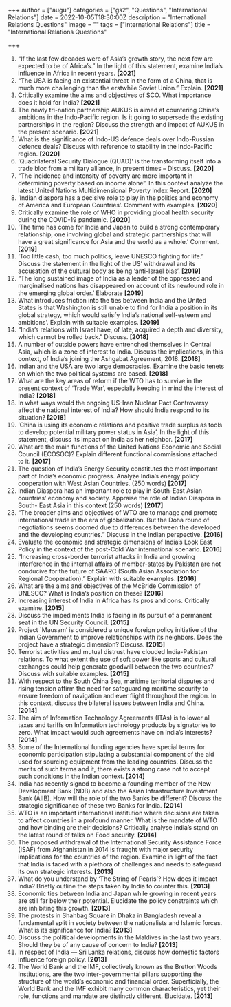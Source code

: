 +++
author = ["augu"]
categories = ["gs2", "Questions", "International Relations"]
date = 2022-10-05T18:30:00Z
description = "International Relations Questions"
image = ""
tags = ["International Relations"]
title = "International Relations Questions"

+++
 1. “If the last few decades were of Asia’s growth story, the next few are expected to be of Africa’s.” In the light of this statement, examine India’s influence in Africa in recent years. **\[2021\]**
 2. “The USA is facing an existential threat in the form of a China, that is much more challenging than the erstwhile Soviet Union.” Explain. **\[2021\]**
 3. Critically examine the aims and objectives of SCO. What importance does it hold for India? **\[2021\]**
 4. The newly tri-nation partnership AUKUS is aimed at countering China’s ambitions in the Indo-Pacific region. Is it going to supersede the existing partnerships in the region? Discuss the strength and impact of AUKUS in the present scenario. **\[2021\]**
 5. What is the significance of Indo-US defence deals over Indo-Russian defence deals? Discuss with reference to stability in the Indo-Pacific region. **\[2020\]**
 6. ‘Quadrilateral Security Dialogue (QUAD)’ is the transforming itself into a trade bloc from a military alliance, in present times – Discuss. **\[2020\]**
 7. “The incidence and intensity of poverty are more important in determining poverty based on income alone”. In this context analyze the latest United Nations Multidimensional Poverty Index Report. **\[2020\]**
 8. ‘Indian diaspora has a decisive role to play in the politics and economy of America and European Countries’. Comment with examples. **\[2020\]**
 9. Critically examine the role of WHO in providing global health security during the COVID-19 pandemic. **\[2020\]**
10. ‘The time has come for India and Japan to build a strong contemporary relationship, one involving global and strategic partnerships that will have a great significance for Asia and the world as a whole.’ Comment. **\[2019\]**
11. ‘Too little cash, too much politics, leave UNESCO fighting for life.’ Discuss the statement in the light of the US’ withdrawal and its accusation of the cultural body as being ‘anti-Israel bias’. **\[2019\]**
12. “The long sustained image of India as a leader of the oppressed and marginalised nations has disappeared on account of its newfound role in the emerging global order.’ Elaborate **\[2019\]**
13. What introduces friction into the ties between India and the United States is that Washington is still unable to find for India a position in its global strategy, which would satisfy India’s national self-esteem and ambitions’. Explain with suitable examples. **\[2019\]**
14. “India’s relations with Israel have, of late, acquired a depth and diversity, which cannot be rolled back.” Discuss. **\[2018\]**
15. A number of outside powers have entrenched themselves in Central Asia, which is a zone of interest to India. Discuss the implications, in this context, of India’s joining the Ashgabat Agreement, 2018. **\[2018\]**
16. Indian and the USA are two large democracies. Examine the basic tenets on which the two political systems are based. **\[2018\]**
17. What are the key areas of reform if the WTO has to survive in the present context of ‘Trade War’, especially keeping in mind the interest of India? **\[2018\]**
18. In what ways would the ongoing US-Iran Nuclear Pact Controversy affect the national interest of India? How should India respond to its situation? **\[2018\]**
19. ‘China is using its economic relations and positive trade surplus as tools to develop potential military power status in Asia’, In the light of this statement, discuss its impact on India as her neighbor. **\[2017\]**
20. What are the main functions of the United Nations Economic and Social Council (ECOSOC)? Explain different functional commissions attached to it. **\[2017\]**
21. The question of India’s Energy Security constitutes the most important part of India’s economic progress. Analyze India’s energy policy cooperation with West Asian Countries. (250 words) **\[2017\]**
22. Indian Diaspora has an important role to play in South-East Asian countries’ economy and society. Appraise the role of Indian Diaspora in South- East Asia in this context (250 words) **\[2017\]**
23. “The broader aims and objectives of WTO are to manage and promote international trade in the era of globalization. But the Doha round of negotiations seems doomed due to differences between the developed and the developing countries.” Discuss in the Indian perspective. **\[2016\]**
24. Evaluate the economic and strategic dimensions of India’s Look East Policy in the context of the post-Cold War international scenario. **\[2016\]**
25. “Increasing cross-border terrorist attacks in India and growing interference in the internal affairs of member-states by Pakistan are not conducive for the future of SAARC (South Asian Association for Regional Cooperation).” Explain with suitable examples. **\[2016\]**
26. What are the aims and objectives of the McBride Commission of UNESCO? What is India’s position on these? **\[2016\]**
27. Increasing interest of India in Africa has its pros and cons. Critically examine. **\[2015\]**
28. Discuss the impediments India is facing in its pursuit of a permanent seat in the UN Security Council. **\[2015\]**
29. Project \`Mausam’ is considered a unique foreign policy initiative of the Indian Government to improve relationships with its neighbors. Does the project have a strategic dimension? Discuss. **\[2015\]**
30. Terrorist activities and mutual distrust have clouded India-Pakistan relations. To what extent the use of soft power like sports and cultural exchanges could help generate goodwill between the two countries? Discuss with suitable examples. **\[2015\]**
31. With respect to the South China Sea, maritime territorial disputes and rising tension affirm the need for safeguarding maritime security to ensure freedom of navigation and ever flight throughout the region. In this context, discuss the bilateral issues between India and China. **\[2014\]**
32. The aim of Information Technology Agreements (ITAs) is to lower all taxes and tariffs on Information technology products by signatories to zero. What impact would such agreements have on India’s interests? **\[2014\]**
33. Some of the International funding agencies have special terms for economic participation stipulating a substantial component of the aid used for sourcing equipment from the leading countries. Discuss the merits of such terms and it, there exists a strong case not to accept such conditions in the Indian context. **\[2014\]**
34. India has recently signed to become a founding member of the New Development Bank (NDB) and also the Asian Infrastructure Investment Bank (AIIB). How will the role of the two Banks be different? Discuss the strategic significance of these two Banks for India. **\[2014\]**
35. WTO is an important international institution where decisions are taken to affect countries in a profound manner. What is the mandate of WTO and how binding are their decisions? Critically analyse India’s stand on the latest round of talks on Food security. **\[2014\]**
36. The proposed withdrawal of the International Security Assistance Force (ISAF) from Afghanistan in 2014 is fraught with major security implications for the countries of the region. Examine in light of the fact that India is faced with a plethora of challenges and needs to safeguard its own strategic interests. **\[2013\]**
37. What do you understand by ‘The String of Pearls’? How does it impact India? Briefly outline the steps taken by India to counter this. **\[2013\]**
38. Economic ties between India and Japan while growing in recent years are still far below their potential. Elucidate the policy constraints which are inhibiting this growth. **\[2013\]**
39. The protests in Shahbag Square in Dhaka in Bangladesh reveal a fundamental split in society between the nationalists and Islamic forces. What is its significance for India? **\[2013\]**
40. Discuss the political developments in the Maldives in the last two years. Should they be of any cause of concern to India? **\[2013\]**
41. In respect of India — Sri Lanka relations, discuss how domestic factors influence foreign policy. **\[2013\]**
42. The World Bank and the IMF, collectively known as the Bretton Woods Institutions, are the two inter-governmental pillars supporting the structure of the world’s economic and financial order. Superficially, the World Bank and the IMF exhibit many common characteristics, yet their role, functions and mandate are distinctly different. Elucidate. **\[2013\]**